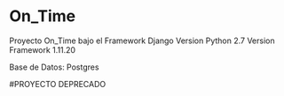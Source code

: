 # On_Time
Proyecto On_Time bajo el 
Framework Django
Version Python 2.7
Version Framework 1.11.20

Base de Datos: Postgres

#PROYECTO DEPRECADO
